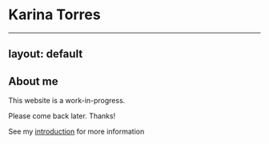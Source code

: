 # Karina Torres


---
layout: default
---


## About me

This website is a work-in-progress.

Please come back later. Thanks!

See my [introduction](Info-Me.md) for more information

